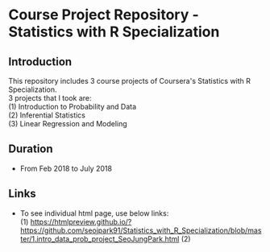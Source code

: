 # Course Project Repository - Statistics with R Specialization

## Introduction   
This repository includes 3 course projects of Coursera's Statistics with R Specialization.   
3 projects that I took are:   
(1) Introduction to Probability and Data   
(2) Inferential Statistics   
(3) Linear Regression and Modeling   

## Duration   
- From Feb 2018 to July 2018

## Links    
- To see individual html page, use below links:   
(1) https://htmlpreview.github.io/?https://github.com/seojpark91/Statistics_with_R_Specialization/blob/master/1.intro_data_prob_project_SeoJungPark.html
(2)
